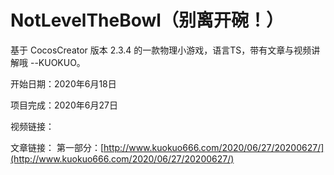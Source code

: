 # NotLevelTheBowl（别离开碗！）
基于 CocosCreator 版本 2.3.4 的一款物理小游戏，语言TS，带有文章与视频讲解哦 --KUOKUO。

开始日期：2020年6月18日

项目完成：2020年6月27日

视频链接：

文章链接：
第一部分：[http://www.kuokuo666.com/2020/06/27/20200627/](http://www.kuokuo666.com/2020/06/27/20200627/)